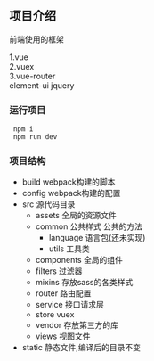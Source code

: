 ## 项目介绍
前端使用的框架

1.vue   
2.vuex   
3.vue-router   
element-ui jquery

### 运行项目
```
 npm i
 npm run dev
```


### 项目结构
- build  webpack构建的脚本
- config  webpack构建的配置
- src  源代码目录
    - assets  全局的资源文件
    - common  公共样式 公共的方法
        - language  语言包(还未实现)
        - utils  工具类
    - components  全局的组件
    - filters  过滤器
    - mixins  存放sass的各类样式
    - router  路由配置
    - service  接口请求层
    - store  vuex
    - vendor  存放第三方的库
    - views  视图文件
- static  静态文件,编译后的目录不变
